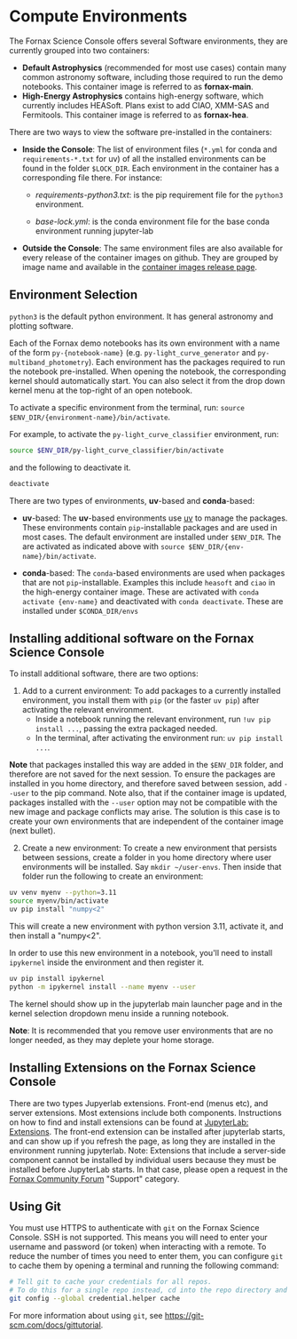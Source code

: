 # Compute Environments

The Fornax Science Console offers several Software environments, they are currently grouped into two containers:

- **Default Astrophysics** (recommended for most use cases) contain many common astronomy software, including those required to run the demo notebooks.
This container image is referred to as **fornax-main**.
- **High-Energy Astrophysics** contains high-energy software, which currently includes HEASoft.
Plans exist to add CIAO, XMM-SAS and Fermitools.
This container image is referred to as **fornax-hea**.


There are two ways to view the software pre-installed in the containers:

- **Inside the Console**:
The list of environment files (`*.yml` for conda and `requirements-*.txt` for uv) of all the installed environments can be found in the folder `$LOCK_DIR`.
Each environment in the container has a corresponding file there.
For instance:
    - *requirements-python3.txt*: is the pip requirement file for the `python3` environment.

    - *base-lock.yml*: is the conda environment file for the base conda environment running jupyter-lab


- **Outside the Console**: The same environment files are also available for every release of the container images on github.
They are grouped by image name and available in the [container images release page](https://github.com/nasa-fornax/fornax-images/releases).

## Environment Selection
`python3` is the default python environment.
It has general astronomy and plotting software.

Each of the Fornax demo notebooks has its own environment with a name of the form `py-{notebook-name}` (e.g. `py-light_curve_generator` and `py-multiband_photometry`).
Each environment has the packages required to run the notebook  pre-installed.
When opening the notebook, the corresponding kernel should automatically start.
You can also select it from the drop down kernel menu at the top-right of an open notebook.

To activate a specific environment from the terminal, run: `source $ENV_DIR/{environment-name}/bin/activate`.

For example, to activate the `py-light_curve_classifier` environment, run:
```sh
source $ENV_DIR/py-light_curve_classifier/bin/activate
```
and the following to deactivate it.
```sh
deactivate
```

There are two types of environments, **uv**-based and **conda**-based:
- **uv**-based:
The **uv**-based environments use [uv](https://docs.astral.sh/uv/) to manage the packages.
These environments contain `pip`-installable packages and are used in most cases.
The default environment are installed under `$ENV_DIR`.
The are activated as indicated above with `source $ENV_DIR/{env-name}/bin/activate`.

- **conda**-based:
The `conda`-based environments are used when packages that are not `pip`-installable.
Examples this include `heasoft` and `ciao` in the high-energy container image.
These are activated with `conda activate {env-name}` and deactivated with `conda deactivate`.
These are installed under `$CONDA_DIR/envs`

## Installing additional software on the Fornax Science Console

To install additional software, there are two options:

1. Add to a current environment:
To add packages to a currently installed environment, you install them with `pip` (or the faster `uv pip`) after activating the relevant environment.
    - Inside a notebook running the relevant environment, run `!uv pip install ...`, passing the extra packaged needed.
    - In the terminal, after activating the environment run: `uv pip install ...`.

 **Note** that packages installed this way are added in the `$ENV_DIR` folder, and therefore are not saved for the next session.
To ensure the packages are installed in you home directory, and therefore saved between session, add `--user` to the pip command.
Note also, that if the container image is updated, packages installed with the `--user` option may not be compatible with the new image and package conflicts may arise.
The solution is this case is to create your own environments that are independent of the container image (next bullet).

2. Create a new environment:
To create a new environment that persists between sessions, create a folder in you home directory where user environments will be installed.
Say `mkdir ~/user-envs`.
Then inside that folder run the following to create an environment:
```sh
uv venv myenv --python=3.11
source myenv/bin/activate
uv pip install "numpy<2"
```
This will create a new environment with python version 3.11, activate it, and then install a "numpy<2".

In order to use this new environment in a notebook, you'll need to install `ipykernel` inside the environment and then register it.
```sh
uv pip install ipykernel
python -m ipykernel install --name myenv --user
```
The kernel should show up in the jupyterlab main launcher page and in the kernel selection dropdown menu inside a running notebook.

**Note**: It is recommended that you remove user environments that are no longer needed, as they may deplete your home storage.

## Installing Extensions on the Fornax Science Console

There are two types Jupyerlab extensions.
Front-end (menus etc), and server extensions.
Most extensions include both components.
Instructions on how to find and install extensions can be found at [JupyterLab: Extensions](https://jupyterlab.readthedocs.io/en/stable/user/extensions.html).
The front-end extension can be installed after jupyterlab starts, and can show up if you refresh the page, as long they are installed in the environment running jupyterlab.
Note: Extensions that include a server-side component cannot be installed by individual users because they must be installed before JupyterLab starts.
In that case, please open a request in the [Fornax Community Forum](https://discourse.fornax.sciencecloud.nasa.gov/) "Support" category.

## Using Git

You must use HTTPS to authenticate with `git` on the Fornax Science Console.
SSH is not supported.
This means you will need to enter your username and password (or token) when interacting with a remote.
To reduce the number of times you need to enter them, you can configure `git` to cache them by opening a terminal and running the following command:

```sh
# Tell git to cache your credentials for all repos.
# To do this for a single repo instead, cd into the repo directory and remove '--global' before running the command.
git config --global credential.helper cache
```

For more information about using `git`, see https://git-scm.com/docs/gittutorial.
